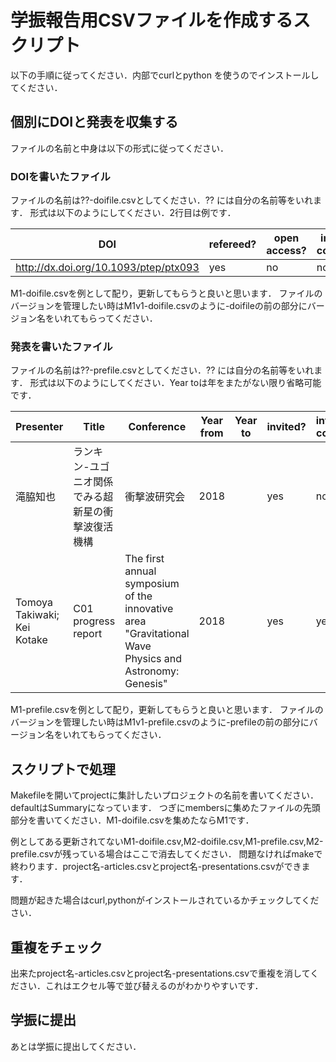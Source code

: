 # 学振報告用CSVファイルを作成するスクリプト

以下の手順に従ってください．内部でcurlとpython を使うのでインストールしてください．

## 個別にDOIと発表を収集する

ファイルの名前と中身は以下の形式に従ってください．

### DOIを書いたファイル
ファイルの名前は??-doifile.csvとしてください．?? には自分の名前等をいれます．
形式は以下のようにしてください．2行目は例です．

|DOI	|refereed?|open access?|international collaboration?|comment|
|----|----|----|----|----|
|http://dx.doi.org/10.1093/ptep/ptx093|yes|no|no|Nakano2017|

M1-doifile.csvを例として配り，更新してもらうと良いと思います．
ファイルのバージョンを管理したい時はM1v1-doifile.csvのように-doifileの前の部分にバージョン名をいれてもらってください．

### 発表を書いたファイル
ファイルの名前は??-prefile.csvとしてください．?? には自分の名前等をいれます．
形式は以下のようにしてください．Year toは年をまたがない限り省略可能です．

|Presenter|Title|Conference|Year from|Year to|invited?|international conference?|
|----|----|----|----|----|----|----|
|滝脇知也|ランキン-ユゴニオ関係でみる超新星の衝撃波復活機構|衝撃波研究会|2018| |yes|no|
|Tomoya Takiwaki;  Kei Kotake|C01 progress report|The first annual symposium of the innovative area "Gravitational Wave Physics and Astronomy: Genesis"	|2018|	|yes|	yes|

M1-prefile.csvを例として配り，更新してもらうと良いと思います．
ファイルのバージョンを管理したい時はM1v1-prefile.csvのように-prefileの前の部分にバージョン名をいれてもらってください．

## スクリプトで処理

Makefileを開いてprojectに集計したいプロジェクトの名前を書いてください．defaultはSummaryになっています．
つぎにmembersに集めたファイルの先頭部分を書いてください．M1-doifile.csvを集めたならM1です．

例としてある更新されてないM1-doifile.csv,M2-doifile.csv,M1-prefile.csv,M2-prefile.csvが残っている場合はここで消去してください．
問題なければmakeで終わります．project名-articles.csvとproject名-presentations.csvができます．

問題が起きた場合はcurl,pythonがインストールされているかチェックしてください．

## 重複をチェック

出来たproject名-articles.csvとproject名-presentations.csvで重複を消してください．これはエクセル等で並び替えるのがわかりやすいです．

## 学振に提出

あとは学振に提出してください．
